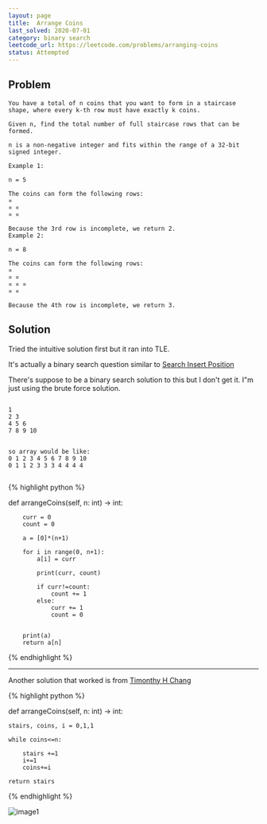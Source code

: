 ```yaml
---
layout: page
title:  Arrange Coins
last_solved: 2020-07-01
category: binary search
leetcode_url: https://leetcode.com/problems/arranging-coins
status: Attempted
---
```


Problem
-------

```
You have a total of n coins that you want to form in a staircase shape, where every k-th row must have exactly k coins.

Given n, find the total number of full staircase rows that can be formed.

n is a non-negative integer and fits within the range of a 32-bit signed integer.

Example 1:

n = 5

The coins can form the following rows:
¤
¤ ¤
¤ ¤

Because the 3rd row is incomplete, we return 2.
Example 2:

n = 8

The coins can form the following rows:
¤
¤ ¤
¤ ¤ ¤
¤ ¤

Because the 4th row is incomplete, we return 3.

```

Solution
----------

Tried the intuitive solution first but it ran into TLE.

It's actually a binary search question similar to [Search Insert Position](/problems/searchInsertPosition)

There's suppose to be a binary search solution to this but I don't get it. I"m just using the brute force solution.


```

1
2 3
4 5 6
7 8 9 10


so array would be like:
0 1 2 3 4 5 6 7 8 9 10
0 1 1 2 3 3 3 4 4 4 4 


```



{% highlight python %}

def arrangeCoins(self, n: int) -> int:
        
        curr = 0
        count = 0
        
        a = [0]*(n+1)
        
        for i in range(0, n+1):
            a[i] = curr
        
            print(curr, count)
        
            if curr!=count:
                count += 1
            else:
                curr += 1
                count = 0
        
        
        print(a)
        return a[n]

{% endhighlight %}

_________

Another solution that worked is from [Timonthy H Chang](https://www.youtube.com/watch?v=vPvnYNjqSh0)


{% highlight python %}

def arrangeCoins(self, n: int) -> int:
    
    stairs, coins, i = 0,1,1
    
    while coins<=n:
        
        stairs +=1
        i+=1
        coins+=i
    
    return stairs

{% endhighlight %}



![image1](https://5wk0dw.dm.files.1drv.com/y4mDOQ_Aow8T07qO5MeTglwEhC1FGZodPmP_3PEBa6wm4eaDUIDb7DosTOGVGDBxSiVFrVe7xxBuUfn804lAkQthVjHQODZoYhqM3Ahrf5d_h_ZU_ffSnDmqTAIBlKK-TVlq-VY-nDkOd1TZpRWjlqbsnbw9fxoQSiltW1MbXy4eTW9JIkzOmxIoglcZNJzns2ldLzMY0cLK3SDwxoxu85Upw?width=1401&height=1049&cropmode=none)


